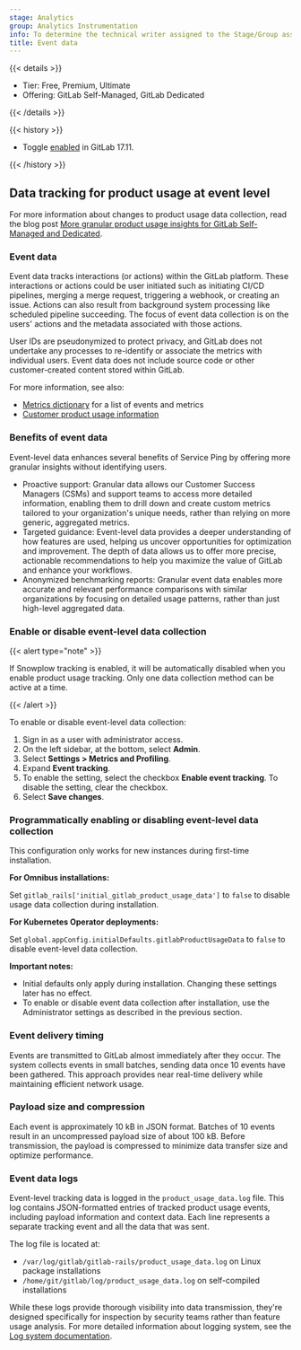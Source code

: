 ```yaml
---
stage: Analytics
group: Analytics Instrumentation
info: To determine the technical writer assigned to the Stage/Group associated with this page, see https://handbook.gitlab.com/handbook/product/ux/technical-writing/#assignments
title: Event data
---
```


{{< details >}}

- Tier: Free, Premium, Ultimate
- Offering: GitLab Self-Managed, GitLab Dedicated

{{< /details >}}

{{< history >}}

- Toggle [enabled](https://gitlab.com/gitlab-org/gitlab/-/issues/510333) in GitLab 17.11.

{{< /history >}}

## Data tracking for product usage at event level

For more information about changes to product usage data collection, read the blog post
[More granular product usage insights for GitLab Self-Managed and Dedicated](https://about.gitlab.com/blog/2025/03/26/more-granular-product-usage-insights-for-gitlab-self-managed-and-dedicated/).

### Event data

Event data tracks interactions (or actions) within the GitLab platform.
These interactions or actions could be user initiated such as initiating CI/CD pipelines, merging a merge request, triggering a webhook, or creating an issue.
Actions can also result from background system processing like scheduled pipeline succeeding.
The focus of event data collection is on the users' actions and the metadata associated with those actions.

User IDs are pseudonymized to protect privacy, and GitLab does not undertake any processes to re-identify or associate the metrics with individual users.
Event data does not include source code or other customer-created content stored within GitLab.

For more information, see also:

- [Metrics dictionary](https://metrics.gitlab.com/?status=active) for a list of events and metrics
- [Customer product usage information](https://handbook.gitlab.com/handbook/legal/privacy/customer-product-usage-information/)

### Benefits of event data

Event-level data enhances several benefits of Service Ping by offering more granular insights without identifying users.

- Proactive support: Granular data allows our Customer Success Managers (CSMs) and support teams to access more detailed information, enabling them to drill down and create custom metrics tailored to your organization's unique needs, rather than relying on more generic, aggregated metrics.
- Targeted guidance: Event-level data provides a deeper understanding of how features are used, helping us uncover opportunities for optimization and improvement. The depth of data allows us to offer more precise, actionable recommendations to help you maximize the value of GitLab and enhance your workflows.
- Anonymized benchmarking reports: Granular event data enables more accurate and relevant performance comparisons with similar organizations by focusing on detailed usage patterns, rather than just high-level aggregated data.

### Enable or disable event-level data collection

{{< alert type="note" >}}

If Snowplow tracking is enabled, it will be automatically disabled when you enable product usage tracking. Only one data collection method can be active at a time.

{{< /alert >}}

To enable or disable event-level data collection:

1. Sign in as a user with administrator access.
1. On the left sidebar, at the bottom, select **Admin**.
1. Select **Settings > Metrics and Profiling**.
1. Expand **Event tracking**.
1. To enable the setting, select the checkbox **Enable event tracking**. To disable the setting, clear the checkbox.
1. Select **Save changes**.

### Programmatically enabling or disabling event-level data collection

This configuration only works for new instances during first-time installation.

**For Omnibus installations:**

Set `gitlab_rails['initial_gitlab_product_usage_data']` to `false` to disable usage data collection during installation.

**For Kubernetes Operator deployments:**

Set `global.appConfig.initialDefaults.gitlabProductUsageData` to `false` to disable event-level data collection.

**Important notes:**

- Initial defaults only apply during installation. Changing these settings later has no effect.
- To enable or disable event data collection after installation, use the Administrator settings as described in the previous section.

### Event delivery timing

Events are transmitted to GitLab almost immediately after they occur. The system collects events in small batches, sending data once 10 events have been gathered. This approach provides near real-time delivery while maintaining efficient network usage.

### Payload size and compression

Each event is approximately 10 kB in JSON format. Batches of 10 events result in an uncompressed payload size of about 100 kB. Before transmission, the payload is compressed to minimize data transfer size and optimize performance.

### Event data logs

Event-level tracking data is logged in the `product_usage_data.log` file. This log contains JSON-formatted entries of tracked product usage events, including payload information and context data. Each line represents a separate tracking event and all the data that was sent.

The log file is located at:

- `/var/log/gitlab/gitlab-rails/product_usage_data.log` on Linux package installations
- `/home/git/gitlab/log/product_usage_data.log` on self-compiled installations

While these logs provide thorough visibility into data transmission, they're designed specifically for inspection by security teams rather than feature usage analysis. For more detailed information about logging system, see the [Log system documentation](../logs/_index.md#product-usage-data-log).
